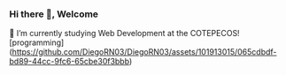 ### Hi there 👋, Welcome

🔭 I’m currently studying Web Development at the COTEPECOS!
                                                                                                        [programming]                                                                                                                                                        (https://github.com/DiegoRN03/DiegoRN03/assets/101913015/065cdbdf-bd89-44cc-9fc6-65cbe30f3bbb)
<!--
**DiegoRN03/DiegoRN03** is a ✨ _special_ ✨ repository because its `README.md` (this file) appears on your GitHub profile.

Here are some ideas to get you started:

-

- 🌱 I’m currently learning ...
- 👯 I’m looking to collaborate on ...
- 🤔 I’m looking for help with ...
- 💬 Ask me about ...
- 📫 How to reach me: ...
- 😄 Pronouns: ...
- ⚡ Fun fact: ...
-->
